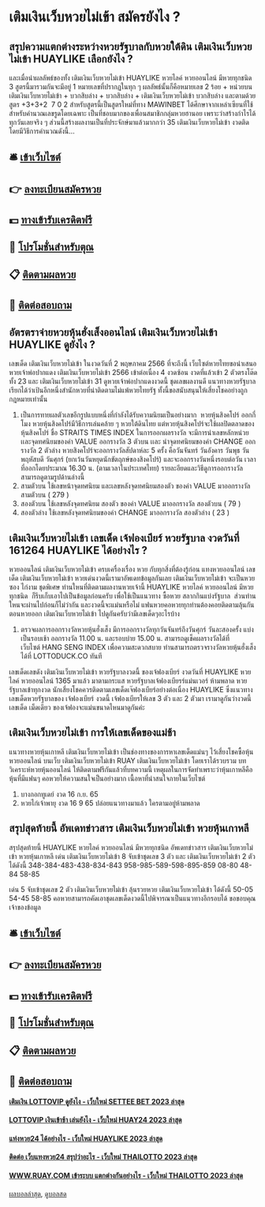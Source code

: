 # เติมเงินเว็บหวยไม่เข้า สมัครยังไง ?
## สรุปความแตกต่างระหว่างหวยรัฐบาลกับหวยใต้ดิน เติมเงินเว็บหวยไม่เข้า HUAYLIKE เลือกยังไง ?
และเมื่อนำผลลัพธ์ของทั้ง เติมเงินเว็บหวยไม่เข้า HUAYLIKE หวยไลค์ หวยออนไลน์ มีหวยทุกชนิด 3 สูตรนี้มารวมกันจะมีอยู่ 1 หมายเลขที่ปรากฏในทุก ๆ ผลลัพธ์นั้นก็คือหมายเลข 2
ร้อย + หน่วยบน เติมเงินเว็บหวยไม่เข้า + บวกสิบล่าง + บวกสิบล่าง + เติมเงินเว็บหวยไม่เข้า บวกสิบล่าง และตามด้วยสูตร +3+3+2  7 0 2
สำหรับสูตรนี้เป็นสูตรใหม่ที่ทาง MAWINBET ได้ศึกษาจากเหล่าเซียนที่ใช้สำหรับคำนวณเลขรูดโดยเฉพาะ เป็นที่ชอบมากของเพื่อนสมาชิกกลุ่มหวยฮานอย เพราะว่าสร้างกำไรได้ทุกวันเลยจริง ๆ ส่วนนี้สร้างผลงานเป็นที่ประจักษ์มาแล้วมากกว่า 35 เติมเงินเว็บหวยไม่เข้า งวดติดโดยมีวิธีการคำนวณดังนี้…

## 🛎 [เข้าเว็บไซต์](https://bit.ly/3BG5bNw)
## 👉 [ลงทะเบียนสมัครหวย](https://bit.ly/3BG5bNw)
## 💵 [ทางเข้ารับเครดิตฟรี](https://bit.ly/3C3mvgS)
## 👑 [โปรโมชั่นสำหรับตุณ](https://bit.ly/3C3mvgS)
## 📋 [ติดตามผลหวย](https://bit.ly/3C3mvgS)
## 📱 [ติดต่อสอบถาม](https://bit.ly/3C3mvgS)

## อัตรตราจ่ายหวยหุ้นฮั่งเส็งออนไลน์ เติมเงินเว็บหวยไม่เข้า HUAYLIKE ดูยังไง ?
เลขเด็ด เติมเงินเว็บหวยไม่เข้า ในงวดวันที่ 2 พฤษภาคม 2566 ที่จะถึงนี้ เว็บไซต์หวยไทยขอนำเสนอ หวยเจ้าพ่อปากแดง เติมเงินเว็บหวยไม่เข้า 2566 เข้าต่อเนื่อง 4 งวดซ้อน งวดที่แล้วเข้า 2 ตัวตรงโต๊ด ทั้ง 23 และ เติมเงินเว็บหวยไม่เข้า 31 ดูหวยเจ้าพ่อปากแดงงวดนี้ ชุดเลขผลงานดี แนวทางหวยรัฐบาล เรียกได้ว่าเป้นอีกหนึ่งสำนักหวยที่น่าติดตามไม่แพ้หวยไทยรัฐ ทั้งนี้ขอสนับสนุนให้เสี่ยงโชคอย่างถูกกฎหมายเท่านั้น
1. เป็นการทายผลตัวเลขอีกรูปแบบหนึ่งที่กำลังได้รับความนิยมเป็นอย่างมาก  หวยหุ้นสิงคโปร์ ออกกี่โมง หวยหุ้นสิงคโปร์มีวิธีการเล่นคล้าย ๆ หวยใต้ดินไทย แต่หวยหุ้นสิงคโปร์จะใช้ผลปิดตลาดของหุ้นสิงคโปร์ ชื่อ STRAITS TIMES INDEX ในการออกผลรางวัล จะมีการนำเลขหลักหน่วยเเละจุดทศนิยมของค่า VALUE ออกรางวัล 3 ตัวบน เเละ นำจุดทศนิยมของค่า CHANGE ออกรางวัล 2 ตัวล่าง หวยสิงคโปร์จะออกรางวัลสัปดาห์ละ 5 ครั้ง คือวันจันทร์ วันอังคาร วันพุธ วันพฤหัสบดี วันศุกร์ (ยกเว้นวันหยุดนักขัตฤกษ์ของสิงคโปร์) และจะออกรางวันหนึ่งรอบต่อวัน เวลาที่ออกโดยประมาณ 16.30 น. (ตามเวลาในประเทศไทย) รายละอียดและวิธีดูการออกรางวัลสามารถดูตามรูปด้านล่างนี้
2. สามตัวบน ใช้เลขหน้าจุดทศนิยม และเลขหลังจุดทศนิยมสองตัว ของค่า VALUE มาออกรางวัล สามตัวบน ( 279 )
3. สองตัวบน ใช้เลขหลังจุดทศนิยม สองตัว ของค่า VALUE มาออกรางวัล สองตัวบน ( 79 )
4. สองตัวล่าง ใช้เลขหลังจุดทศนิยมของค่า CHANGE มาออกรางวัล สองตัวล่าง ( 23 )

## เติมเงินเว็บหวยไม่เข้า เลขเด็ด เจ้ฟองเบียร์ หวยรัฐบาล งวดวันที่ 161264 HUAYLIKE ได้อย่างไร ?
หวยออนไลน์ เติมเงินเว็บหวยไม่เข้า ครบเครื่องเรื่อง หวย กับทุกสิ่งที่ต้องรู้ก่อน แทงหวยออนไลน์
เลขเด็ด เติมเงินเว็บหวยไม่เข้า หวยเด่นงวดนี้เรามาอัพเดทข้อมูลกันเลย เติมเงินเว็บหวยไม่เข้า จะเป็นหวยซอง ไก่งาม ชุดพิเศษ ท่านใหนที่ติดตามผลงานหวยเจ้านี้ HUAYLIKE หวยไลค์ หวยออนไลน์ มีหวยทุกชนิด  ก็รีบเก็บเอาไปเป็นข้อมูลก่อนครับ เพื่อใช้เป็นแนวทาง ซื้อหวย สลากกินแบ่งรัฐบาล  ส่วนท่านใหนจะผ่านไปก่อนก็ไม่ว่ากัน และงวดนี้จะแม่นหรือไม่ แฟนหวยคอหวยทุกท่านต้องคอยติดตามลุ้นกันตอนหวยออก เติมเงินเว็บหวยไม่เข้า ไปดูกันครับว่ามีเลขเด็ดๆอะไรบ้าง
1. ตรวจผลการออกรางวัลหวยหุ้นฮั่งเส็ง มีการออกรางวัลทุกวันจันทร์ถึงวันศุกร์ วันละสองครั้ง แบ่งเป็นรอบเช้า ออกรางวัล 11.00 น. และรอบบ่าย 15.00 น. สามารถดูเช็คผลรางวัลได้ที่เว็บไซต์ HANG SENG INDEX เพื่อความสะดวกสบาย ท่านสามารถตรวจรางวัลหวยหุ้นฮั่งเส็ง ได้ที่ LOTTODUCK.CO ทันที

เลขเด็ดเลขดัง เติมเงินเว็บหวยไม่เข้า หวยรัฐบาลงวดนี้ ของเจ้ฟองเบียร์ งวดวันที่ HUAYLIKE หวยไลค์ หวยออนไลน์ 1365 มาแล้ว มาตามกระแส หวยรัฐบาลเจ้ฟองเบียรร์แม่นเวอร์ ห้ามพลาด หวยรัฐบาลเข้าทุกงวด นักเสี่ยงโชคควรติดตามเลขเด็ดเจ๊ฟองเบียร์อย่างต่อเนื่อง HUAYLIKE ซึ่งแนวทางเลขเด็ดหวยรัฐบาลของ เจ้ฟองเบียร์ งวดนี้ เจ้ฟองเบียรให้เลข 3 ตัว และ 2 ตัวมา เรามาดูกันว่างวดนี้เลขเด็ด เม็ดเดียว ของเจ้ฟองจะแม่นขนาดไหนมาดูกันค่ะ

## เติมเงินเว็บหวยไม่เข้า การให้เลขเด็ดของแม่ช้า
แนวทางหวยหุ้นเกาหลี เติมเงินเว็บหวยไม่เข้า เป็นช่องทางของการหาเลขเด็ดแม่นๆ ไว้เสี่ยงโชคซื้อหุ้นหวยออนไลน์ บนเว็บ เติมเงินเว็บหวยไม่เข้า RUAY เติมเงินเว็บหวยไม่เข้า โดยเราได้รวบรวม บทวิเคราะห์หวยหุ้นออนไลน์ ให้ติดตามฟรีกันแล้วที่บทความนี้ เหตุผลในการจัดทำเพราะว่าหุ้นเกาหลีคือหุ้นที่มีแฟนๆ คอหวยให้ความสนใจเป็นอย่างมาก
เนื้อหาที่น่าสนใจภายในเว็บไซต์
1. บางกอกทูเดย์ งวด 16 ก.ย. 65
2. หวยไก่เจ้าพายุ งวด 16 9 65 ปล่อยแนวทางมาแล้ว ใครตามอยู่ห้ามพลาด

## สรุปสุดท้ายนี้ อัพเดทข่าวสาร เติมเงินเว็บหวยไม่เข้า หวยหุ้นเกาหลี
สรุปสุดท้ายนี้ HUAYLIKE หวยไลค์ หวยออนไลน์ มีหวยทุกชนิด อัพเดทข่าวสาร เติมเงินเว็บหวยไม่เข้า หวยหุ้นเกาหลี เด่น เติมเงินเว็บหวยไม่เข้า 8 จับเข้าชุดเลข 3 ตัว และ เติมเงินเว็บหวยไม่เข้า 2 ตัว ได้ดังนี้
348-384-483-438-834-843
958-985-589-598-895-859
08-80
48-84
58-85

เด่น 5 จับเข้าชุดเลข 2 ตัว เติมเงินเว็บหวยไม่เข้า ลุ้นรวยหวย เติมเงินเว็บหวยไม่เข้า ได้ดังนี้
50-05
54-45
58-85
คอหวยสามารถคัดเอาชุดเลขเด็ดงวดนี้ไปพิจารณาเป็นแนวทางอีกรอบได้
ขอขอบคุณเจ้าของข้อมูล

## 🛎 [เข้าเว็บไซต์](https://bit.ly/3BG5bNw)
## 👉 [ลงทะเบียนสมัครหวย](https://bit.ly/3BG5bNw)
## 💵 [ทางเข้ารับเครดิตฟรี](https://bit.ly/3C3mvgS)
## 👑 [โปรโมชั่นสำหรับตุณ](https://bit.ly/3C3mvgS)
## 📋 [ติดตามผลหวย](https://bit.ly/3C3mvgS)
## 📱 [ติดต่อสอบถาม](https://bit.ly/3C3mvgS)

#### [เติมเงิน LOTTOVIP ดูยังไง - เว็บใหม่ SETTEE BET 2023 ล่าสุด](https://atom.io/themes/เติมเงิน%20lottovip%20ดูยังไง%20-%20เว็บใหม่%20settee%20bet%202023%20ล่าสุด)
#### [LOTTOVIP เงินเข้าช้า เล่นยังไง - เว็บใหม่ HUAY24 2023 ล่าสุด](https://atom.io/themes/lottovip%20เงินเข้าช้า%20เล่นยังไง%20-%20เว็บใหม่%20huay24%202023%20ล่าสุด)
#### [แท่งหวย24 ได้อย่างไร - เว็บใหม่ HUAYLIKE 2023 ล่าสุด](https://atom.io/themes/แท่งหวย24%20ได้อย่างไร%20-%20เว็บใหม่%20huaylike%202023%20ล่าสุด)
#### [ติดต่อ เว็บแทงหวย24 สรุปว่าอะไร - เว็บใหม่ THAILOTTO 2023 ล่าสุด](https://atom.io/themes/ติดต่อ%20เว็บแทงหวย24%20สรุปว่าอะไร%20-%20เว็บใหม่%20thailotto%202023%20ล่าสุด)
#### [WWW.RUAY.COM เข้าระบบ แตกต่างกันอย่างไร - เว็บใหม่ THAILOTTO 2023 ล่าสุด](https://atom.io/themes/www.ruay.com%20เข้าระบบ%20แตกต่างกันอย่างไร%20-%20เว็บใหม่%20thailotto%202023%20ล่าสุด)

[ผลบอลล่าสุด](https://siamsport.tv "ผลบอลล่าสุด"), [ดูบอลสด](https://siamsport.tv/ดูบอลสด "ดูบอลสด")